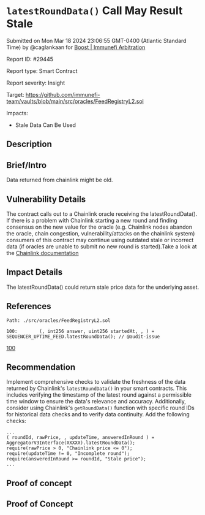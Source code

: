 
# `latestRoundData()` Call May Result Stale

Submitted on Mon Mar 18 2024 23:06:55 GMT-0400 (Atlantic Standard Time) by @caglankaan for [Boost | Immunefi Arbitration](https://immunefi.com/bounty/immunefiarbitration-boost/)

Report ID: #29445

Report type: Smart Contract

Report severity: Insight

Target: https://github.com/immunefi-team/vaults/blob/main/src/oracles/FeedRegistryL2.sol

Impacts:
- Stale Data Can Be Used

## Description
## Brief/Intro
Data returned from chainlink might be old.

## Vulnerability Details
The contract calls out to a Chainlink oracle receiving the latestRoundData(). If there is a problem with Chainlink starting a new round and finding consensus on the new value for the oracle (e.g. Chainlink nodes abandon the oracle, chain congestion, vulnerability/attacks on the chainlink system) consumers of this contract may continue using outdated stale or incorrect data (if oracles are unable to submit no new round is started).Take a look at the [Chainlink documentation](https://docs.chain.link/data-feeds/price-feeds/historical-data#getrounddata-return-values)


## Impact Details
The latestRoundData() could return stale price data for the underlying asset.


## References
```solidity
Path: ./src/oracles/FeedRegistryL2.sol

100:        (, int256 answer, uint256 startedAt, , ) = SEQUENCER_UPTIME_FEED.latestRoundData();	// @audit-issue

```
[100](https://github.com/immunefi-team/vaults/blob/49c1de26cda19c9e8a4aa311ba3b0dc864f34a25/./src/oracles/FeedRegistryL2.sol#L100-L100)


## Recommendation
Implement comprehensive checks to validate the freshness of the data returned by Chainlink's `latestRoundData()` in your smart contracts. This includes verifying the timestamp of the latest round against a permissible time window to ensure the data's relevance and accuracy. Additionally, consider using Chainlink's `getRoundData()` function with specific round IDs for historical data checks and to verify data continuity. Add the following checks:
```solidity
...
( roundId, rawPrice, , updateTime, answeredInRound ) = AggregatorV3Interface(XXXXX).latestRoundData();
require(rawPrice > 0, "Chainlink price <= 0");
require(updateTime != 0, "Incomplete round");
require(answeredInRound >= roundId, "Stale price");
...
```        


        
## Proof of concept
## Proof of Concept